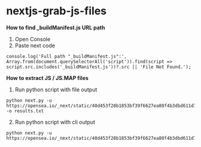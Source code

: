 # nextjs-grab-js-files

**How to find _buildManifest.js URL path**
1. Open Console
2. Paste next code
```
console.log('Full path "_buildManifest.js":', Array.from(document.querySelectorAll('script')).find(script => script.src.includes('_buildManifest.js'))?.src || 'File Not Found.');
```

**How to extract JS / JS.MAP files**
1. Run python script with file output
```
python next.py -u https://opensea.io/_next/static/40d453f28b1853bf39f6627ea80f4b3dbd611d7b/_buildManifest.js -o results.txt
```
2. Run python script with cli output
```
python next.py -u https://opensea.io/_next/static/40d453f28b1853bf39f6627ea80f4b3dbd611d7b/_buildManifest.js
```

